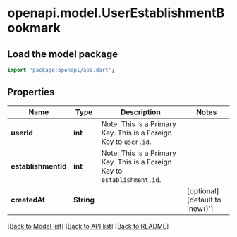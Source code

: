 # openapi.model.UserEstablishmentBookmark

## Load the model package
```dart
import 'package:openapi/api.dart';
```

## Properties
Name | Type | Description | Notes
------------ | ------------- | ------------- | -------------
**userId** | **int** | Note: This is a Primary Key.<pk/> This is a Foreign Key to `user.id`.<fk table='user' column='id'/> | 
**establishmentId** | **int** | Note: This is a Primary Key.<pk/> This is a Foreign Key to `establishment.id`.<fk table='establishment' column='id'/> | 
**createdAt** | **String** |  | [optional] [default to 'now()']

[[Back to Model list]](../README.md#documentation-for-models) [[Back to API list]](../README.md#documentation-for-api-endpoints) [[Back to README]](../README.md)


